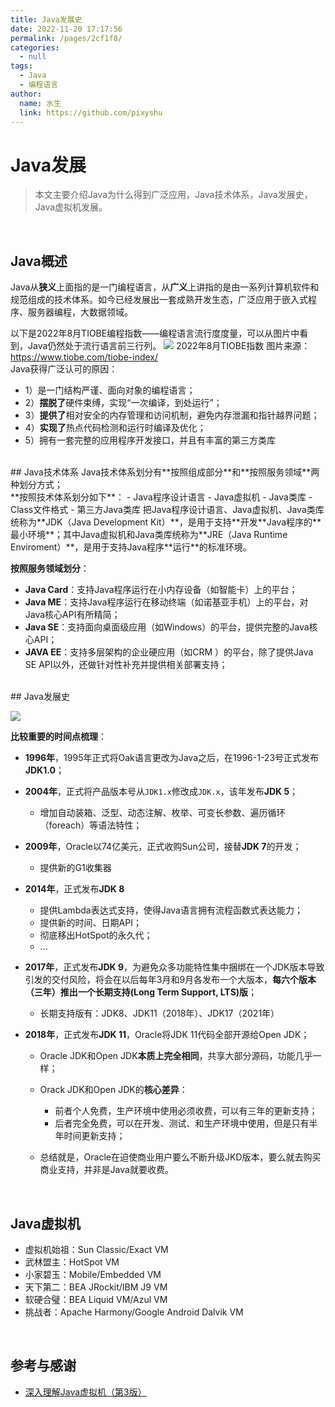 ```yaml
---
title: Java发展史
date: 2022-11-20 17:17:56
permalink: /pages/2cf1f8/
categories:
  - null
tags:
  - Java
  - 编程语言
author: 
  name: 水生
  link: https://github.com/pixyshu
---
```


# Java发展

> 本文主要介绍Java为什么得到广泛应用，Java技术体系，Java发展史，Java虚拟机发展。

<!-- more -->

<br>

## Java概述
Java从**狭义**上面指的是一门编程语言，从**广义**上讲指的是由一系列计算机软件和规范组成的技术体系。如今已经发展出一套成熟开发生态，广泛应用于嵌入式程序、服务器编程，大数据领域。

以下是2022年8月TIOBE编程指数——编程语言流行度度量，可以从图片中看到，Java仍然处于流行语言前三行列。
![](https://cdn.jsdelivr.net/gh/pixyshu/picgo@main/image/20221017203723.png)
2022年8月TIOBE指数 图片来源：https://www.tiobe.com/tiobe-index/
<br>
Java获得广泛认可的原因：

- 1）是一门结构严谨、面向对象的编程语言；
- 2）**摆脱了**硬件束缚，实现“一次编译，到处运行”；
- 3）**提供了**相对安全的内存管理和访问机制，避免内存泄漏和指针越界问题；
- 4）**实现了**热点代码检测和运行时编译及优化；
- 5）拥有一套完整的应用程序开发接口，并且有丰富的第三方类库
<br>
## Java技术体系
Java技术体系划分有**按照组成部分**和**按照服务领域**两种划分方式；
<br>
**按照技术体系划分如下**：
- Java程序设计语言
- Java虚拟机
- Java类库
- Class文件格式
- 第三方Java类库
把Java程序设计语言、Java虚拟机、Java类库统称为**JDK（Java Development Kit）**，是用于支持**开发**Java程序的**最小环境**；其中Java虚拟机和Java类库统称为**JRE（Java Runtime Enviroment）**，是用于支持Java程序**运行**的标准环境。



**按照服务领域划分**：

- **Java Card**：支持Java程序运行在小内存设备（如智能卡）上的平台；
- **Java ME**：支持Java程序运行在移动终端（如诺基亚手机）上的平台，对Java核心API有所精简；
- **Java SE**：支持面向桌面级应用（如Windows）的平台，提供完整的Java核心API；
- **JAVA EE**：支持多层架构的企业硬应用（如CRM  ）的平台，除了提供Java SE API以外，还做针对性补充并提供相关部署支持；
<br>
## Java发展史

![](https://cdn.jsdelivr.net/gh/pixyshu/picgo@main/image/20221017210045.png)

**比较重要的时间点梳理**：

- **1996年**，1995年正式将Oak语言更改为Java之后，在1996-1-23号正式发布**JDK1.0**；
- **2004年**，正式将产品版本号从`JDK1.x`修改成`JDK.x`，该年发布**JDK 5**； 
  - 增加自动装箱、泛型、动态注解、枚举、可变长参数、遍历循环（foreach）等语法特性；
- **2009年**，Oracle以74亿美元，正式收购Sun公司，接替**JDK 7**的开发；
  - 提供新的G1收集器
- **2014年**，正式发布**JDK 8**
  - 提供Lambda表达式支持，使得Java语言拥有流程函数式表达能力；
  - 提供新的时间、日期API；
  - 彻底移出HotSpot的永久代；
  - ...
- **2017年**，正式发布**JDK 9**，为避免众多功能特性集中捆绑在一个JDK版本导致引发的交付风险，将会在以后每年3月和9月各发布一个大版本，**每六个版本（三年）推出一个长期支持(Long Term Support, LTS)版**；
  - 长期支持版有：JDK8、JDK11（2018年）、JDK17（2021年）

- **2018年**，正式发布**JDK 11**，Oracle将JDK 11代码全部开源给Open JDK；

  - Oracle JDK和Open JDK**本质上完全相同**，共享大部分源码，功能几乎一样；
  - Orack JDK和Open JDK的**核心差异**：
    - 前者个人免费，生产环境中使用必须收费，可以有三年的更新支持；
    - 后者完全免费，可以在开发、测试、和生产环境中使用，但是只有半年时间更新支持；

  - 总结就是，Oracle在迫使商业用户要么不断升级JKD版本，要么就去购买商业支持，并非是Java就要收费。

<br>

## Java虚拟机

- 虚拟机始祖：Sun Classic/Exact VM
- 武林盟主：HotSpot VM
- 小家碧玉：Mobile/Embedded VM
- 天下第二：BEA JRockit/IBM J9 VM
- 软硬合璧：BEA Liquid VM/Azul VM
- 挑战者：Apache Harmony/Google Android Dalvik VM

<br>

## 参考与感谢

- [深入理解Java虚拟机（第3版）](https://book.douban.com/subject/34907497/)